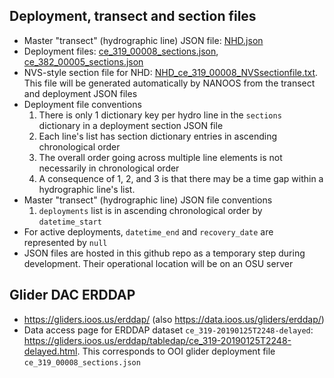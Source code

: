## Deployment, transect and section files
- Master "transect" (hydrographic line) JSON file: [NHD.json](https://github.com/nanoos-pnw/OOI/blob/master/gliders/NHD.json)
- Deployment files: [ce_319_00008_sections.json](https://github.com/nanoos-pnw/OOI/blob/master/gliders/ce_319_00008_sections.json), [ce_382_00005_sections.json](https://github.com/nanoos-pnw/OOI/blob/master/gliders/ce_382_00005_sections.json)
- NVS-style section file for NHD: [NHD_ce_319_00008_NVSsectionfile.txt](https://github.com/nanoos-pnw/OOI/blob/master/gliders/NHD_ce_319_00008_NVSsectionfile.txt). This file will be generated automatically by NANOOS from the transect and deployment JSON files
- Deployment file conventions
  1. There is only 1 dictionary key per hydro line in the `sections` dictionary in a deployment section JSON file
  2. Each line's list has section dictionary entries in ascending chronological order
  3. The overall order going across multiple line elements is not necessarily in chronological order
  4. A consequence of 1, 2, and 3 is that there may be a time gap within a hydrographic line's list.
- Master "transect" (hydrographic line) JSON file conventions
  1. `deployments` list is in ascending chronological order by `datetime_start`
- For active deployments, `datetime_end` and `recovery_date` are represented by `null`
- JSON files are hosted in this github repo as a temporary step during development. Their operational location will be on an OSU server

## Glider DAC ERDDAP
- https://gliders.ioos.us/erddap/ (also https://data.ioos.us/gliders/erddap/)
- Data access page for ERDDAP dataset `ce_319-20190125T2248-delayed`: https://gliders.ioos.us/erddap/tabledap/ce_319-20190125T2248-delayed.html. This corresponds to OOI glider deployment file `ce_319_00008_sections.json`
